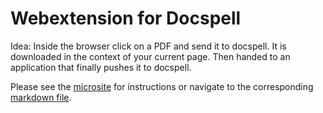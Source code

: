 # Webextension for Docspell

Idea: Inside the browser click on a PDF and send it to docspell. It is
downloaded in the context of your current page. Then handed to an
application that finally pushes it to docspell.

Please see the
[microsite](https://eikek.github.io/docspell/doc/tools.html) for
instructions or navigate to the corresponding [markdown
file](../../modules/microsite/src/main/tut/doc/tools.md#webextension-for-docspell).
